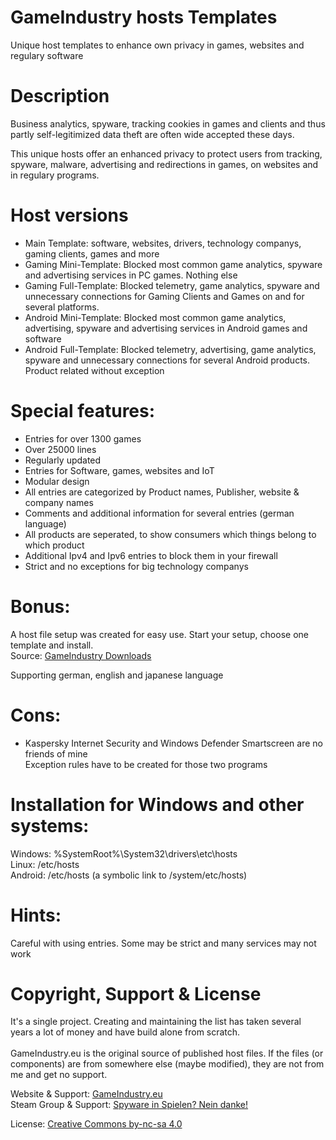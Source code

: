 # GameIndustry hosts Templates
Unique host templates to enhance own privacy in games, websites and regulary software

# Description
Business analytics, spyware, tracking cookies in games and clients and thus partly self-legitimized data theft are often wide accepted these days.

This unique hosts offer an enhanced privacy to protect users from tracking, spyware, malware, advertising and redirections in games, on websites and in regulary programs.

# Host versions
- Main Template: software, websites, drivers, technology companys, gaming clients, games and more
- Gaming Mini-Template: Blocked most common game analytics, spyware and advertising services in PC games. Nothing else
- Gaming Full-Template: Blocked telemetry, game analytics, spyware and unnecessary connections for Gaming Clients and Games on and for several platforms.
- Android Mini-Template: Blocked most common game analytics, advertising, spyware and advertising services in Android games and software
- Android Full-Template: Blocked telemetry, advertising, game analytics, spyware and unnecessary connections for several Android products. Product related without exception

# Special features:
- Entries for over 1300 games
- Over 25000 lines
- Regularly updated
- Entries for Software, games, websites and IoT
- Modular design
- All entries are categorized by Product names, Publisher, website & company names
- Comments and additional information for several entries (german language)
- All products are seperated, to show consumers which things belong to which product
- Additional Ipv4 and Ipv6 entries to block them in your firewall
- Strict and no exceptions for big technology companys

# Bonus:
A host file setup was created for easy use. Start your setup, choose one template and install.<br>
Source: <a href="https://www.gameindustry.eu/downloads/">GameIndustry Downloads</a><br>

Supporting german, english and japanese language

# Cons:
- Kaspersky Internet Security and Windows Defender Smartscreen are no friends of mine<br>
Exception rules have to be created for those two programs

# Installation for Windows and other systems:
Windows: %SystemRoot%\System32\drivers\etc\hosts<br>
Linux: /etc/hosts<br>
Android: /etc/hosts (a symbolic link to /system/etc/hosts) 

# Hints:
Careful with using entries. Some may be strict and many services may not work

# Copyright, Support & License
It's a single project. Creating and maintaining the list has taken several years a lot of money and have build alone from scratch.<br><br>
GameIndustry.eu is the original source of published host files. If the files (or components) are from somewhere else (maybe modified), they are not from me and get no support.

Website & Support: <a href="https://www.gameindustry.eu">GameIndustry.eu</a><br>
Steam Group & Support: <a href="https://steamcommunity.com/groups/penguindome/">Spyware in Spielen? Nein danke!</a>

License: <a href="https://creativecommons.org/licenses/by-nc-sa/4.0/">Creative Commons by-nc-sa 4.0</a>
